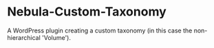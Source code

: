 # Nebula-Custom-Taxonomy
A WordPress plugin creating a custom taxonomy (in this case the non-hierarchical 'Volume').
